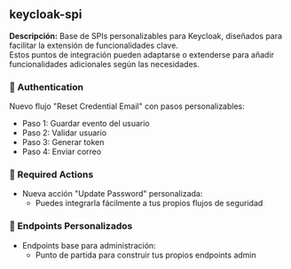 ## keycloak-spi

**Descripción:** Base de SPIs personalizables para Keycloak, diseñados para facilitar la extensión de funcionalidades clave.<br>
Estos puntos de integración pueden adaptarse o extenderse para añadir funcionalidades adicionales según las necesidades.<br>

### 🔹 Authentication
Nuevo flujo "Reset Credential Email" con pasos personalizables:
- Paso 1: Guardar evento del usuario
- Paso 2: Validar usuario
- Paso 3: Generar token
- Paso 4: Enviar correo

### 🔹 Required Actions
- Nueva acción "Update Password" personalizada:
  - Puedes integrarla fácilmente a tus propios flujos de seguridad

### 🔹 Endpoints Personalizados
- Endpoints base para administración:
  - Punto de partida para construir tus propios endpoints admin
